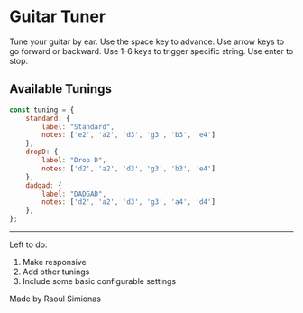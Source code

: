 # Guitar Tuner

Tune your guitar by ear. Use the space key to advance. Use arrow keys to go forward or backward. Use 1-6 keys to trigger specific string. Use enter to stop.

## Available Tunings

```javascript
const tuning = {
	standard: {
		label: "Standard",
		notes: ['e2', 'a2', 'd3', 'g3', 'b3', 'e4']
	},
	dropD: {
		label: "Drop D",
		notes: ['d2', 'a2', 'd3', 'g3', 'b3', 'e4']
	},
	dadgad: {
		label: "DADGAD",
		notes: ['d2', 'a2', 'd3', 'g3', 'a4', 'd4']
	},
};
```

----

Left to do:
1. Make responsive
2. Add other tunings
3. Include some basic configurable settings

Made by Raoul Simionas

